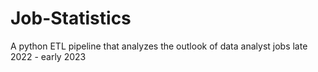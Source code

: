 # Job-Statistics
A python ETL pipeline that analyzes the outlook of data analyst jobs late 2022 - early 2023

